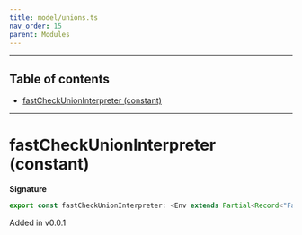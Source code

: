 ```yaml
---
title: model/unions.ts
nav_order: 15
parent: Modules
---
```


---

<h2 class="text-delta">Table of contents</h2>

- [fastCheckUnionInterpreter (constant)](#fastcheckunioninterpreter-constant)

---

# fastCheckUnionInterpreter (constant)

**Signature**

```ts
export const fastCheckUnionInterpreter: <Env extends Partial<Record<"FastCheckURI", any>>>() => ModelAlgebraUnions1<"FastCheckURI", Env> = ...
```

Added in v0.0.1
